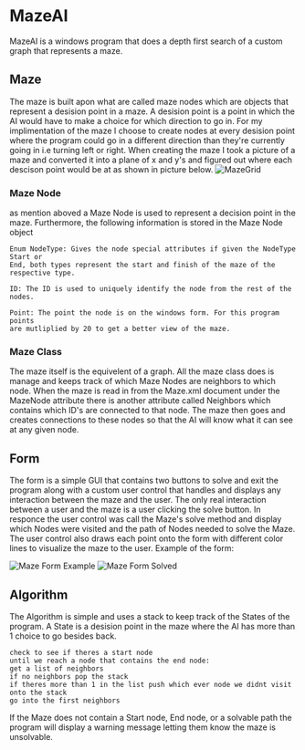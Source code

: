 # MazeAI
MazeAI is a windows program that does a depth first search of a custom graph that represents a maze.
## Maze
The maze is built apon what are called maze nodes which are objects that represent a desision point in a maze. A desision point is a point in which the AI would have to make a choice for which direction to go in. For my implimentation of the maze I choose to create nodes at every desision point where the program could go in a different direction than they're currently going in i.e turning left or right. 
When creating the maze I took a picture of a maze and converted it into a plane of x and y's and figured out where each descison point would be at as shown in picture below.
![MazeGrid](https://JoshuaEstrada329.github.io/MazeAI/mazeGrid.png)

### Maze Node
as mention aboved a Maze Node is used to represent a decision point in the maze. Furthermore, the following information is stored in the Maze Node object
```
Enum NodeType: Gives the node special attributes if given the NodeType Start or 
End, both types represent the start and finish of the maze of the respective type.

ID: The ID is used to uniquely identify the node from the rest of the nodes.

Point: The point the node is on the windows form. For this program points 
are mutliplied by 20 to get a better view of the maze.

```

### Maze Class
The maze itself is the equivelent of a graph. All the maze class does is manage and keeps track of which Maze Nodes are neighbors to which node. When the maze is read in from the Maze.xml document under the MazeNode attribute there is another attribute called Neighbors which contains which ID's are connected to that node. The maze then goes and creates connections to these nodes so that the AI will know what it can see at any given node.


## Form
The form is a simple GUI that contains two buttons to solve and exit the program along with a custom user control that handles and displays any interaction between the maze and the user. The only real interaction between a user and the maze is a user clicking the solve button. In responce the user control was call the Maze's solve method and display which Nodes were visited and the path of Nodes needed to solve the Maze. The user control also draws each point onto the form with different color lines to visualize the maze to the user.
Example of the form:

![Maze Form Example](https://JoshuaEstrada329.github.io/MazeAI/FormExample.PNG)
![Maze Form Solved](https://JoshuaEstrada329.github.io/MazeAI/FormExampleSolved.PNG)


## Algorithm

The Algorithm is simple and uses a stack to keep track of the States of the program. A State is a desision point in the maze where the AI has more than 1 choice to go besides back.

```
check to see if theres a start node
until we reach a node that contains the end node:
get a list of neighbors
if no neighbors pop the stack
if theres more than 1 in the list push which ever node we didnt visit onto the stack
go into the first neighbors  
```
If the Maze does not contain a Start node, End node, or a solvable path the program will display a warning message letting them know the maze is unsolvable.



